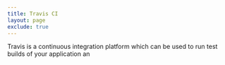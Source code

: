```yaml
---
title: Travis CI
layout: page
exclude: true
---
```

Travis is a continuous integration platform which can be used to run test builds of your application an
<!--stackedit_data:
eyJoaXN0b3J5IjpbLTE5Nzc1ODg1MDFdfQ==
-->